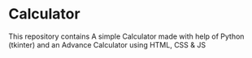 # Calculator
This repository contains A simple Calculator made with help of Python (tkinter) and an Advance Calculator using HTML, CSS &amp; JS
